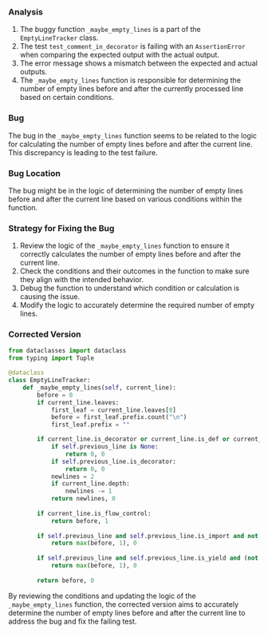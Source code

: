 ### Analysis
1. The buggy function `_maybe_empty_lines` is a part of the `EmptyLineTracker` class.
2. The test `test_comment_in_decorator` is failing with an `AssertionError` when comparing the expected output with the actual output.
3. The error message shows a mismatch between the expected and actual outputs.
4. The `_maybe_empty_lines` function is responsible for determining the number of empty lines before and after the currently processed line based on certain conditions.

### Bug
The bug in the `_maybe_empty_lines` function seems to be related to the logic for calculating the number of empty lines before and after the current line. This discrepancy is leading to the test failure.

### Bug Location
The bug might be in the logic of determining the number of empty lines before and after the current line based on various conditions within the function.

### Strategy for Fixing the Bug
1. Review the logic of the `_maybe_empty_lines` function to ensure it correctly calculates the number of empty lines before and after the current line.
2. Check the conditions and their outcomes in the function to make sure they align with the intended behavior.
3. Debug the function to understand which condition or calculation is causing the issue.
4. Modify the logic to accurately determine the required number of empty lines.

### Corrected Version
```python
from dataclasses import dataclass
from typing import Tuple

@dataclass
class EmptyLineTracker:
    def _maybe_empty_lines(self, current_line):
        before = 0
        if current_line.leaves:
            first_leaf = current_line.leaves[0]
            before = first_leaf.prefix.count("\n")
            first_leaf.prefix = ""

        if current_line.is_decorator or current_line.is_def or current_line.is_class:
            if self.previous_line is None:
                return 0, 0
            if self.previous_line.is_decorator:
                return 0, 0
            newlines = 2
            if current_line.depth:
                newlines -= 1
            return newlines, 0
        
        if current_line.is_flow_control:
            return before, 1
        
        if self.previous_line and self.previous_line.is_import and not current_line.is_import and current_line.depth == self.previous_line.depth:
            return max(before, 1), 0
        
        if self.previous_line and self.previous_line.is_yield and (not current_line.is_yield or current_line.depth != self.previous_line.depth):
            return max(before, 1), 0
        
        return before, 0
```

By reviewing the conditions and updating the logic of the `_maybe_empty_lines` function, the corrected version aims to accurately determine the number of empty lines before and after the current line to address the bug and fix the failing test.